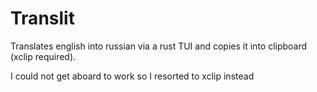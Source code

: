 # Translit

Translates english into russian via a rust TUI and copies it into clipboard (xclip required).

I could not get aboard to work so I resorted to xclip instead
